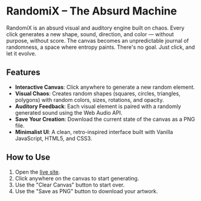 # RandomiX – The Absurd Machine

RandomiX is an absurd visual and auditory engine built on chaos. Every click generates a new shape, sound, direction, and color — without purpose, without score. The canvas becomes an unpredictable journal of randomness, a space where entropy paints. There's no goal. Just click, and let it evolve.

## Features

-   **Interactive Canvas**: Click anywhere to generate a new random element.
-   **Visual Chaos**: Creates random shapes (squares, circles, triangles, polygons) with random colors, sizes, rotations, and opacity.
-   **Auditory Feedback**: Each visual element is paired with a randomly generated sound using the Web Audio API.
-   **Save Your Creation**: Download the current state of the canvas as a PNG file.
-   **Minimalist UI**: A clean, retro-inspired interface built with Vanilla JavaScript, HTML5, and CSS3.

## How to Use

1.  Open the [live site](https://randomix-machine.build).
2.  Click anywhere on the canvas to start generating.
3.  Use the "Clear Canvas" button to start over.
4.  Use the "Save as PNG" button to download your artwork.
